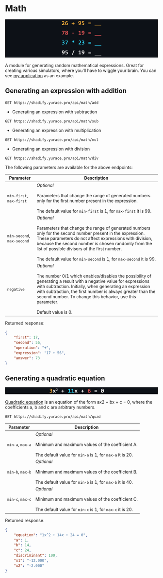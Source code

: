 # Math

<p align="center"><img src="../images/math-expressions.png" alt="Math-expressions"/></p>

A module for generating random mathematical expressions. Great for creating various simulators, where you'll have to wiggle your brain. You can see [my application](https://cheatsnake.github.io/MindMath/) as an example.

## Generating an expression with addition

```nginx
GET https://shadify.yurace.pro/api/math/add
```

-   Generating an expression with subtraction

```nginx
GET https://shadify.yurace.pro/api/math/sub
```

-   Generating an expression with multiplication

```nginx
GET https://shadify.yurace.pro/api/math/mul
```

-   Generating an expression with division

```nginx
GET https://shadify.yurace.pro/api/math/div
```

The following parameters are available for the above endpoints:

| Parameter                  | Description                                                                                                                                                                                                                                                                                                                                                                 |
| -------------------------- | --------------------------------------------------------------------------------------------------------------------------------------------------------------------------------------------------------------------------------------------------------------------------------------------------------------------------------------------------------------------------- |
| `min-first`, `max-first`   | _Optional_ <br><br> Parameters that change the range of generated numbers only for the first number present in the expression. <br><br> The default value for `min-first` is 1, for `max-first` it is 99.                                                                                                                                                                   |
| `min-second`, `max-second` | _Optional_ <br><br> Parameters that change the range of generated numbers only for the second number present in the expression. These parameters do not affect expressions with division, because the second number is chosen randomly from the list of possible divisors of the first number. <br><br> The default value for `min-second` is 1, for `max-second` it is 99. |
| `negative`                 | _Optional_ <br><br> The number 0/1 which enables/disables the possibility of generating a result with a negative value for expressions with subtraction. Initially, when generating an expression with subtraction, the first number is always greater than the second number. To change this behavior, use this parameter. <br><br> Default value is 0.                    |

Returned response:

```json
{
    "first": 17,
    "second": 56,
    "operation": "+",
    "expression": "17 + 56",
    "answer": 73
}
```

## Generating a quadratic equation

<p align="center"><img src="../images/quadratic-equation.png" alt="Quadratic-equation"/></p>

[Quadratic equation](https://en.wikipedia.org/wiki/Quadratic_equation) is an equation of the form ax2 + bx + c = 0, where the coefficients a, b and c are arbitrary numbers.

```nginx
GET https://shadify.yurace.pro/api/math/quad
```

| Parameter        | Description                                                                                                                             |
| ---------------- | --------------------------------------------------------------------------------------------------------------------------------------- |
| `min-a`, `max-a` | _Optional_ <br><br> Minimum and maximum values of the coefficient A. <br><br> The default value for `min-a` is 1, for `max-a` it is 20. |
| `min-b`, `max-b` | _Optional_ <br><br> Minimum and maximum values of the coefficient B. <br><br> The default value for `min-b` is 1, for `max-b` it is 40. |
| `min-c`, `max-c` | _Optional_ <br><br> Minimum and maximum values of the coefficient C. <br><br> The default value for `min-c` is 1, for `max-c` it is 20. |

Returned response:

```json
{
    "equation": "1x^2 + 14x + 24 = 0",
    "a": 1,
    "b": 14,
    "c": 24,
    "discriminant": 100,
    "x1": "-12.000",
    "x2": "-2.000"
}
```
